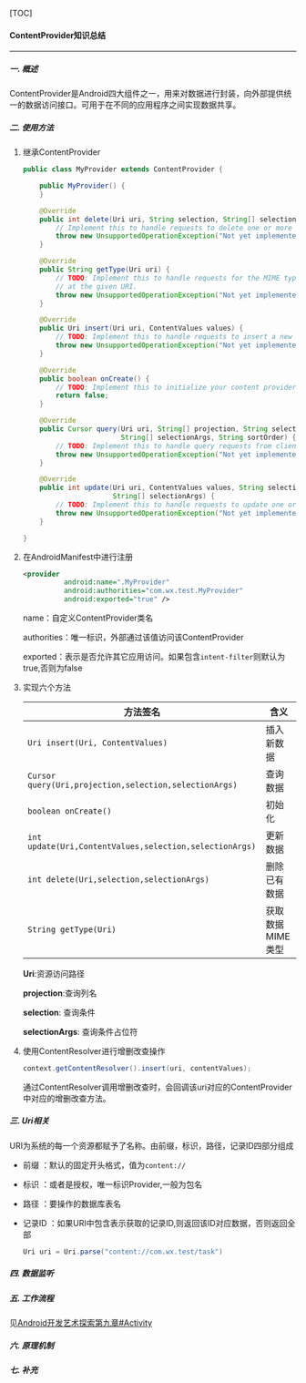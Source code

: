 [TOC]

#### ContentProvider知识总结

---

##### 一. 概述

​		ContentProvider是Android四大组件之一，用来对数据进行封装，向外部提供统一的数据访问接口。可用于在不同的应用程序之间实现数据共享。

##### 二. 使用方法

1. 继承ContentProvider

   ```java
   public class MyProvider extends ContentProvider {
   
       public MyProvider() {
       }
   
       @Override
       public int delete(Uri uri, String selection, String[] selectionArgs) {
           // Implement this to handle requests to delete one or more rows.
           throw new UnsupportedOperationException("Not yet implemented");
       }
   
       @Override
       public String getType(Uri uri) {
           // TODO: Implement this to handle requests for the MIME type of the data
           // at the given URI.
           throw new UnsupportedOperationException("Not yet implemented");
       }
   
       @Override
       public Uri insert(Uri uri, ContentValues values) {
           // TODO: Implement this to handle requests to insert a new row.
           throw new UnsupportedOperationException("Not yet implemented");
       }
   
       @Override
       public boolean onCreate() {
           // TODO: Implement this to initialize your content provider on startup.
           return false;
       }
   
       @Override
       public Cursor query(Uri uri, String[] projection, String selection,
                           String[] selectionArgs, String sortOrder) {
           // TODO: Implement this to handle query requests from clients.
           throw new UnsupportedOperationException("Not yet implemented");
       }
   
       @Override
       public int update(Uri uri, ContentValues values, String selection,
                         String[] selectionArgs) {
           // TODO: Implement this to handle requests to update one or more rows.
           throw new UnsupportedOperationException("Not yet implemented");
       }
   
   }
   
   ```

2. 在AndroidManifest中进行注册

   ```xml
   <provider
             android:name=".MyProvider"
             android:authorities="com.wx.test.MyProvider"
             android:exported="true" />
   ```

   name：自定义ContentProvider类名

   authorities：唯一标识，外部通过该值访问该ContentProvider

   exported：表示是否允许其它应用访问。如果包含`intent-filter`则默认为true,否则为false

3. 实现六个方法

   | 方法签名                                                | 含义             |
   | ------------------------------------------------------- | ---------------- |
   | `Uri insert(Uri, ContentValues)`                        | 插入新数据       |
   | `Cursor query(Uri,projection,selection,selectionArgs)`  | 查询数据         |
   | `boolean onCreate()`                                    | 初始化           |
   | `int update(Uri,ContentValues,selection,selectionArgs)` | 更新数据         |
   | `int delete(Uri,selection,selectionArgs)`               | 删除已有数据     |
   | `String getType(Uri)`                                   | 获取数据MIME类型 |

   **Uri**:资源访问路径

   **projection**:查询列名

   **selection**: 查询条件

   **selectionArgs**: 查询条件占位符

4. 使用ContentResolver进行增删改查操作

   ```java
   context.getContentResolver().insert(uri, contentValues);
   ```

   通过ContentResolver调用增删改查时，会回调该uri对应的ContentProvider中对应的增删改查方法。

##### 三. Uri相关

​		URI为系统的每一个资源都赋予了名称。由前缀，标识，路径，记录ID四部分组成

- 前缀 ：默认的固定开头格式，值为`content://`

- 标识 ：或者是授权，唯一标识Provider,一般为包名

- 路径 ：要操作的数据库表名

- 记录ID ：如果URI中包含表示获取的记录ID,则返回该ID对应数据，否则返回全部

  ```java
  Uri uri = Uri.parse("content://com.wx.test/task")
  ```

##### 四. 数据监听

##### 五. 工作流程

见[Android开发艺术探索第九章#Activity](../../Android开发艺术探索/Android开发艺术探索第九章笔记.md#ContentProvider的工作过程)

##### 六. 原理机制

##### 七. 补充



